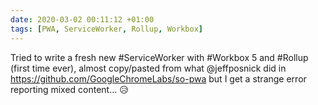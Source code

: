 ```yaml
---
date: 2020-03-02 00:11:12 +01:00
tags: [PWA, ServiceWorker, Rollup, Workbox]
---
```


Tried to write a fresh new #ServiceWorker with #Workbox 5 and #Rollup (first time ever), almost copy/pasted from what @jeffposnick did in https://github.com/GoogleChromeLabs/so-pwa but I get a strange error reporting mixed content… 😥
